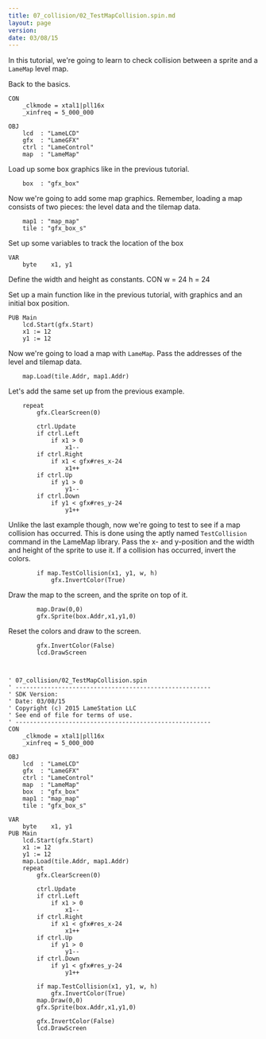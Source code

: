 ```yaml
---
title: 07_collision/02_TestMapCollision.spin.md
layout: page
version: 
date: 03/08/15
---
```

In this tutorial, we're going to learn to check collision between a sprite and a `LameMap` level map.

Back to the basics.
```
CON
    _clkmode = xtal1|pll16x
    _xinfreq = 5_000_000

OBJ
    lcd  : "LameLCD" 
    gfx  : "LameGFX"
    ctrl : "LameControl"
    map  : "LameMap"
```
Load up some box graphics like in the previous tutorial.
```
    box  : "gfx_box"
```
Now we're going to add some map graphics. Remember, loading a map consists of two pieces: the level data and the tilemap data.
```
    map1 : "map_map"
    tile : "gfx_box_s"

```
Set up some variables to track the location of the box
```
VAR
    byte    x1, y1
```
Define the width and height as constants.
    CON
        w = 24
        h = 24

Set up a main function like in the previous tutorial, with graphics and an initial box position.
```
PUB Main
    lcd.Start(gfx.Start)
    x1 := 12
    y1 := 12
```
Now we're going to load a map with `LameMap`. Pass the addresses of the level and tilemap data.
```
    map.Load(tile.Addr, map1.Addr)
```
Let's add the same set up from the previous example.
```
    repeat
        gfx.ClearScreen(0)

        ctrl.Update
        if ctrl.Left
            if x1 > 0
                x1--
        if ctrl.Right
            if x1 < gfx#res_x-24
                x1++
        if ctrl.Up
            if y1 > 0
                y1--
        if ctrl.Down
            if y1 < gfx#res_y-24
                y1++

```
Unlike the last example though, now we're going to test to see if a map collision has occurred. This is done using the aptly named `TestCollision` command in the LameMap library. Pass the x- and y-position and the width and height of the sprite to use it. If a collision has occurred, invert the colors.
```
        if map.TestCollision(x1, y1, w, h)
            gfx.InvertColor(True)
```
Draw the map to the screen, and the sprite on top of it.    
```
        map.Draw(0,0)
        gfx.Sprite(box.Addr,x1,y1,0)

```
Reset the colors and draw to the screen.
```
        gfx.InvertColor(False)
        lcd.DrawScreen

    
```

```
' 07_collision/02_TestMapCollision.spin
' -------------------------------------------------------
' SDK Version: 
' Date: 03/08/15
' Copyright (c) 2015 LameStation LLC
' See end of file for terms of use.
' -------------------------------------------------------
CON
    _clkmode = xtal1|pll16x
    _xinfreq = 5_000_000

OBJ
    lcd  : "LameLCD" 
    gfx  : "LameGFX"
    ctrl : "LameControl"
    map  : "LameMap"
    box  : "gfx_box"
    map1 : "map_map"
    tile : "gfx_box_s"

VAR
    byte    x1, y1
PUB Main
    lcd.Start(gfx.Start)
    x1 := 12
    y1 := 12
    map.Load(tile.Addr, map1.Addr)
    repeat
        gfx.ClearScreen(0)

        ctrl.Update
        if ctrl.Left
            if x1 > 0
                x1--
        if ctrl.Right
            if x1 < gfx#res_x-24
                x1++
        if ctrl.Up
            if y1 > 0
                y1--
        if ctrl.Down
            if y1 < gfx#res_y-24
                y1++

        if map.TestCollision(x1, y1, w, h)
            gfx.InvertColor(True)
        map.Draw(0,0)
        gfx.Sprite(box.Addr,x1,y1,0)

        gfx.InvertColor(False)
        lcd.DrawScreen

    


```
